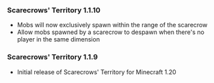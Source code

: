 ### Scarecrows' Territory 1.1.10
- Mobs will now exclusively spawn within the range of the scarecrow
- Allow mobs spawned by a scarecrow to despawn when there's no player in the same dimension

### Scarecrows' Territory 1.1.9
- Initial release of Scarecrows' Territory for Minecraft 1.20
